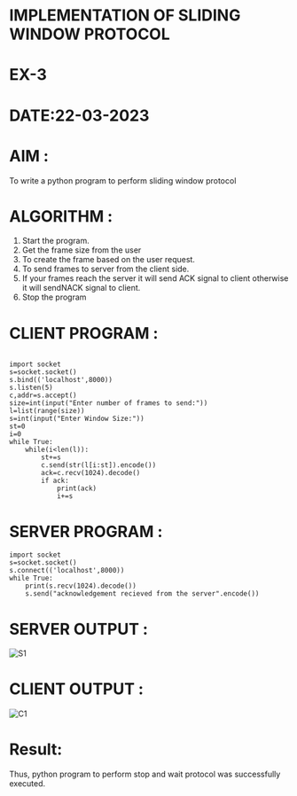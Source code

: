 # IMPLEMENTATION OF SLIDING WINDOW PROTOCOL

# EX-3
# DATE:22-03-2023
# AIM :
To write a python program to perform sliding window protocol

# ALGORITHM :
1. Start the program.
2. Get the frame size from the user
3. To create the frame based on the user request.
4. To send frames to server from the client side.
5. If your frames reach the server it will send ACK signal to client otherwise it will sendNACK signal to client.
6. Stop the program

# CLIENT PROGRAM :
```

import socket
s=socket.socket()
s.bind(('localhost',8000))
s.listen(5)
c,addr=s.accept()
size=int(input("Enter number of frames to send:"))
l=list(range(size))
s=int(input("Enter Window Size:"))
st=0
i=0
while True:
	while(i<len(l)):
		st+=s
		c.send(str(l[i:st]).encode())
		ack=c.recv(1024).decode()
		if ack:
			print(ack)
			i+=s
```


# SERVER PROGRAM :
```
import socket
s=socket.socket()
s.connect(('localhost',8000))
while True:
	print(s.recv(1024).decode())
	s.send("acknowledgement recieved from the server".encode())
  ```
  
 # SERVER OUTPUT :
 ![S1](https://github.com/Hemaprasad-N/EX-3/assets/135933397/a65b354d-8ef7-46ac-a5dd-4dfba08b909f)

 # CLIENT OUTPUT :
 ![C1](https://github.com/Hemaprasad-N/EX-3/assets/135933397/391ec839-9040-4224-a894-f7f9be1313b2)

# Result:
Thus, python program to perform stop and wait protocol was successfully executed.
 
  
  
  
 
 
 
 
 
